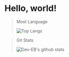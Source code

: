 # Hello, world!

> Most Language
> 
> ![Top Langs](https://github-readme-stats.vercel.app/api/top-langs/?username=elecbug&theme=tokyonight)

> Git Stats
> 
> ![Dev-EB's github stats](https://github-readme-stats.vercel.app/api?username=elecbug&theme=tokyonight)
